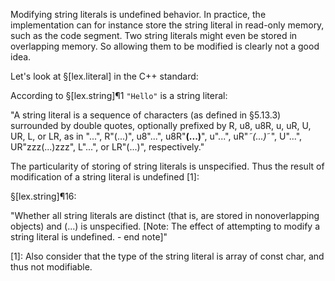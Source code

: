 Modifying string literals is undefined behavior. In practice, the implementation can for instance store the string literal in read-only memory, such as the code segment. Two string literals might even be stored in overlapping memory. So allowing them to be modified is clearly not a good idea.

Let's look at §[lex.literal] in the C++ standard:

According to  §[lex.string]¶1 `"Hello"` is a string literal:

"A string literal is a sequence of characters (as defined in §5.13.3) surrounded by double quotes, optionally
prefixed by R, u8, u8R, u, uR, U, UR, L, or LR, as in "...", R"(...)", u8"...", u8R"**(...)**", u"...",
uR"*˜(...)*˜", U"...", UR"zzz(...)zzz", L"...", or LR"(...)", respectively."

The particularity of storing of string literals is unspecified. Thus the result of modification of a string literal is undefined [1]:

§[lex.string]¶16:

"Whether all string literals are distinct (that is, are stored in nonoverlapping objects) and (...)  is unspecified. [Note: The effect of attempting to modify a string literal is undefined. - end note]"

[1]: Also consider that the type of the string literal is array of const char, and thus not modifiable.